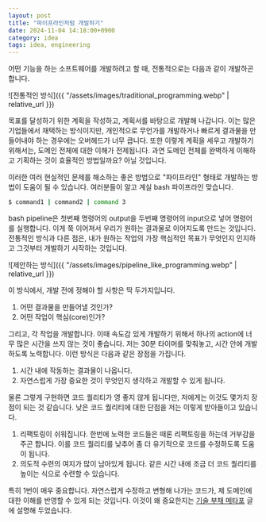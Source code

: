 ```yaml
---
layout: post
title: "파이프라인처럼 개발하기"
date: 2024-11-04 14:18:00+0900
category: idea
tags: idea, engineering
---
```


어떤 기능을 하는 소프트웨어를 개발하려고 할 때, 전통적으로는 다음과 같이 개발하곤 합니다.

![전통적인 방식]({{ "/assets/images/traditional_programming.webp" | relative_url }})

목표를 달성하기 위한 계획을 작성하고, 계획서를 바탕으로 개발해 나갑니다. 이는 많은 기업들에서 채택하는 방식이지만, 개인적으로 무언가를 개발하거나 빠르게 결과물을 만들어내야 하는 경우에는 오버헤드가 너무 큽니다.
또한 이렇게 계획을 세우고 개발하기 위해서는, 도메인 전체에 대한 이해가 전제됩니다. 과연 도메인 전체를 완벽하게 이해하고 기획하는 것이 효율적인 방법일까요? 아닐 것입니다.

이러한 여러 현실적인 문제를 해소하는 좋은 방법으로 "파이프라인" 형태로 개발하는 방법이 도움이 될 수 있습니다. 여러분들이 알고 계실 bash 파이프라인 맞습니다.

```bash
$ command1 | command2 | command 3
```

bash pipeline은 첫번째 명령어의 output을 두번째 명령어의 input으로 넣어 명령어를 실행합니다. 이게 쭉 이어져서 우리가 원하는 결과물로 이어지도록 만드는 것입니다.
전통적인 방식과 다른 점은, 내가 원하는 작업의 가장 핵심적인 목표가 무엇인지 인지하고 그것부터 개발하기 시작하는 것입니다.

![제안하는 방식]({{ "/assets/images/pipeline_like_programming.webp" | relative_url }})

이 방식에서, 개발 전에 정해야 할 사항은 딱 두가지입니다.

1. 어떤 결과물을 만들어낼 것인가?
2. 어떤 작업이 핵심(core)인가?

그리고, 각 작업을 개발합니다. 이때 속도감 있게 개발하기 위해서 하나의 action에 너무 많은 시간을 쓰지 않는 것이 좋습니다. 저는 30분 타이머를 맞춰놓고, 시간 안에 개발하도록 노력합니다. 이런 방식은 다음과 같은 장점을 가집니다.

1. 시간 내에 작동하는 결과물이 나옵니다.
2. 자연스럽게 가장 중요한 것이 무엇인지 생각하고 개발할 수 있게 됩니다.

물론 그렇게 구현하면 코드 퀄리티가 영 좋지 않게 됩니다만, 저에게는 이것도 몇가지 장점이 되는 것 같습니다. 낮은 코드 퀄리티에 대한 단점을 저는 이렇게 받아들이고 있습니다.

1. 리팩토링이 쉬워집니다. 한번에 노력한 코드들은 때론 리팩토링을 하는데 거부감을 주곤 합니다. 이를 코드 퀄리티를 낮추어 좀 더 유기적으로 코드를 수정하도록 도움이 됩니다.
2. 의도적 수련의 여지가 많이 남아있게 됩니다. 같은 시간 내에 조금 더 코드 퀄리티를 높이는 식으로 수련할 수 있습니다.

특히 1번이 매우 중요합니다. 자연스럽게 수정하고 변형해 나가는 코드가, 제 도메인에 대한 이해를 반영할 수 있게 되는 것입니다. 이것이 왜 중요한지는 [기술 부채 메타포](https://blog.juwoong.me/idea/2024/10/19/technical-debt-metaphor-for-everywhere.html) 글에 설명해 두었습니다.
